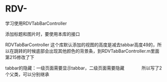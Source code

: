 # RDV-
学习使用RDVTabBarController

添加标题和图片时，要使用本库的接口

RDVTabBarController 这个库默认添加的视图的高度是减去tabbar高度49的，所以在跳转的时候底部会出现其他颜色的背景条，到RDVTabBarController.m里面第215修改了下

tabbar的隐藏：一级页面需要显示tabbar，二级页面需要隐藏
              所以写了2个父类，可以分别继承
